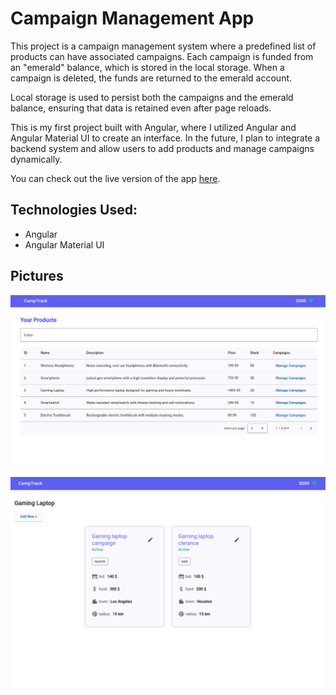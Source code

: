# Campaign Management App

This project is a campaign management system where a predefined list of products can have associated campaigns. Each campaign is funded from an "emerald" balance, which is stored in the local storage. When a campaign is deleted, the funds are returned to the emerald account.

Local storage is used to persist both the campaigns and the emerald balance, ensuring that data is retained even after page reloads.

This is my first project built with Angular, where I utilized Angular and Angular Material UI to create an interface. In the future, I plan to integrate a backend system and allow users to add products and manage campaigns dynamically.

You can check out the live version of the app [here](https://camp-track.vercel.app/).

## Technologies Used:

- Angular
- Angular Material UI

## Pictures

![Campaign Management App](public/main-page.png)

![Campaign Management App](public/campaign-page.png)
